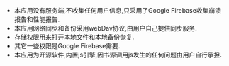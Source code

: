 * 本应用没有服务端,不收集任何用户信息,只采用了Google Firebase收集崩溃报告和性能报告.
* 本应用网络同步和备份采用webDav协议,由用户自己提供同步服务.
* 存储权限用来打开本地文件和本地备份恢复.
* 其它一些权限是Google Firebase需要.
* 本应用为开源软件,内置js引擎,因书源调用js发生的任何问题由用户自行承担.
